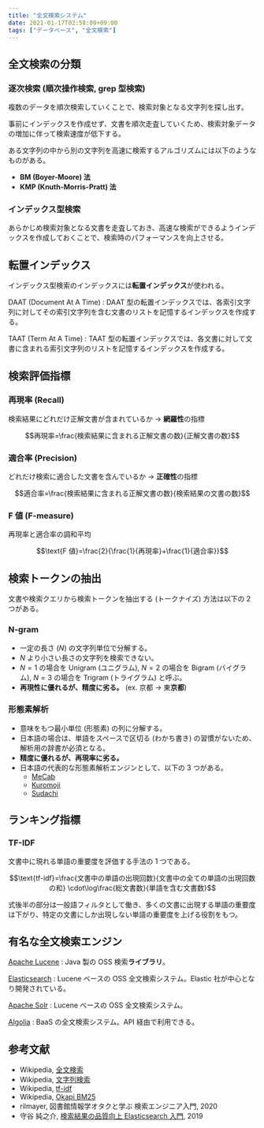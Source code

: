 ```yaml
---
title: "全文検索システム"
date: 2021-01-17T02:58:09+09:00
tags: ["データベース", "全文検索"]
---
```


## 全文検索の分類

### 逐次検索 (順次操作検索, grep 型検索)

複数のデータを順次検索していくことで、検索対象となる文字列を探し出す。

事前にインデックスを作成せず、文書を順次走査していくため、検索対象データの増加に伴って検索速度が低下する。

ある文字列の中から別の文字列を高速に検索するアルゴリズムには以下のようなものがある。

- **BM (Boyer-Moore) 法**
- **KMP (Knuth-Morris-Pratt) 法**

### インデックス型検索

あらかじめ検索対象となる文書を走査しておき、高速な検索ができるようインデックスを作成しておくことで、検索時のパフォーマンスを向上させる。

## 転置インデックス

インデックス型検索のインデックスには**転置インデックス**が使われる。

DAAT (Document At A Time)
: DAAT 型の転置インデックスでは、各索引文字列に対してその索引文字列を含む文書のリストを記憶するインデックスを作成する。

TAAT (Term At A Time)
: TAAT 型の転置インデックスでは、各文書に対して文書に含まれる索引文字列のリストを記憶するインデックスを作成する。

## 検索評価指標

### 再現率 (Recall)

検索結果にどれだけ正解文書が含まれているか → **網羅性**の指標

$$再現率=\frac{検索結果に含まれる正解文書の数}{正解文書の数}$$

### 適合率 (Precision)

どれだけ検索に適合した文書を含んでいるか → **正確性**の指標

$$適合率=\frac{検索結果に含まれる正解文書の数}{検索結果の文書の数}$$

### F 値 (F-measure)

再現率と適合率の調和平均

$$\text{F 値}=\frac{2}{\frac{1}{再現率}+\frac{1}{適合率}}$$

## 検索トークンの抽出

文書や検索クエリから検索トークンを抽出する (トークナイズ) 方法は以下の 2 つがある。

### N-gram

- 一定の長さ ($N$) の文字列単位で分解する。
- $N$ より小さい長さの文字列を検索できない。
- $N=1$ の場合を Unigram (ユニグラム), $N=2$ の場合を Bigram (バイグラム), $N=3$ の場合を Trigram (トライグラム) と呼ぶ。
- **再現性に優れるが、精度に劣る。** (ex. 京都 → 東**京都**)

### 形態素解析

- 意味をもつ最小単位 (形態素) の列に分解する。
- 日本語の場合は、単語をスペースで区切る (わかち書き) の習慣がないため、解析用の辞書が必須となる。
- **精度に優れるが、再現率に劣る。**
- 日本語の代表的な形態素解析エンジンとして、以下の 3 つがある。
  - [MeCab](https://taku910.github.io/mecab)
  - [Kuromoji](https://www.atilika.com/ja/kuromoji)
  - [Sudachi](https://github.com/WorksApplications/Sudachi)

<!-- TODO 検索シノニムについて書く -->
<!-- TODO 正規化について書く -->

## ランキング指標

### TF-IDF

文書中に現れる単語の重要度を評価する手法の 1 つである。

$$\text{tf-idf}=\frac{文書中の単語の出現回数}{文書中の全ての単語の出現回数の和} \cdot\log\frac{総文書数}{単語を含む文書数}$$

式後半の部分は一般語フィルタとして働き、多くの文書に出現する単語の重要度は下がり、特定の文書にしか出現しない単語の重要度を上げる役割をもつ。

<!-- TODO Okapi BM25 について書く -->
<!-- TODO nDCG について書く -->

## 有名な全文検索エンジン

[Apache Lucene](https://lucene.apache.org)
: Java 製の OSS 検索**ライブラリ**。

[Elasticsearch](https://www.elastic.co/jp/elasticsearch)
: Lucene ベースの OSS 全文検索システム。Elastic 社が中心となり開発されている。

[Apache Solr](https://lucene.apache.org/solr)
: Lucene ベースの OSS 全文検索システム。

[Algolia](https://www.algolia.com)
: BaaS の全文検索システム。API 経由で利用できる。


## 参考文献

- Wikipedia, [全文検索](https://ja.wikipedia.org/wiki/%E5%85%A8%E6%96%87%E6%A4%9C%E7%B4%A2)
- Wikipedia, [文字列検索](https://ja.wikipedia.org/wiki/%E6%96%87%E5%AD%97%E5%88%97%E6%8E%A2%E7%B4%A2)
- Wikipedia, [tf-idf](https://ja.wikipedia.org/wiki/Tf-idf)
- Wikipedia, [Okapi BM25](https://ja.wikipedia.org/wiki/Okapi_BM25)
- rilmayer, 図書館情報学オタクと学ぶ 検索エンジニア入門, 2020
- 守谷 純之介, [検索結果の品質向上 Elasticsearch 入門](https://speakerdeck.com/rtechkouhou/jian-suo-jie-guo-falsepin-zhi-xiang-shang-elasticsearchru-men), 2019
